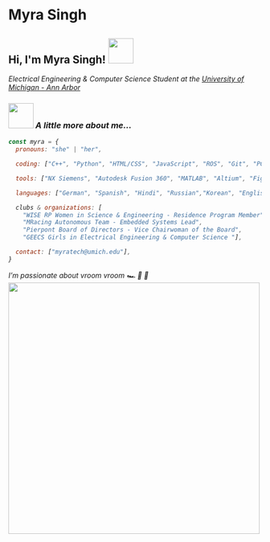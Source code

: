 # Myra Singh
<h2>Hi, I'm Myra Singh! <img src="https://media3.giphy.com/media/v1.Y2lkPTc5MGI3NjExcWg1aHQ4ZnVmdHJoOWhiazlrZ2J5N3lobGJ3ZDdxOW40ZGpldzZiOCZlcD12MV9pbnRlcm5hbF9naWZfYnlfaWQmY3Q9Zw/TKSLd3q4TFh9jKzdQX/giphy.gif" width="50"></h2> 
<p><em>Electrical Engineering & Computer Science Student at the <a href="https://eecs.engin.umich.edu/">University of Michigan - Ann Arbor</a> 
  
### <img src="https://media.giphy.com/media/mGcNjsfWAjY5AEZNw6/giphy.gif" width="50"> A little more about me...

```javascript
const myra = {
  pronouns: "she" | "her",

  coding: ["C++", "Python", "HTML/CSS", "JavaScript", "ROS", "Git", "PCL","React", "Node.js", "Waitress", "Gunicorn", "Flask", "Selenium", "SSH", "Ubuntu", "SQL", "Java" ],

  tools: ["NX Siemens", "Autodesk Fusion 360", "MATLAB", "Altium", "Figma", "Adobe InDesign/Photoshop/Firefly", "Cricut", "LaTeX", "Twine", "Postman", "SAP ERP", "NoMachine", "CTF/Pwning"],

  languages: ["German", "Spanish", "Hindi", "Russian","Korean", "English"],

  clubs & organizations: [
    "WISE RP Women in Science & Engineering - Residence Program Member",
    "MRacing Autonomous Team - Embedded Systems Lead",
    "Pierpont Board of Directors - Vice Chairwoman of the Board",
    "GEECS Girls in Electrical Engineering & Computer Science "],

  contact: ["myratech@umich.edu"],
}
```
<em>I’m passionate about vroom vroom 🏎️ 💨 💨 </em> 
<br>
<img src="https://s3.eu-west-2.amazonaws.com/img.creativepool.com/files/candidate/portfolio/full/1357867.gif" width="500"> 
